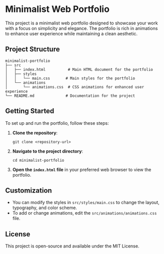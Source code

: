 # Minimalist Web Portfolio

This project is a minimalist web portfolio designed to showcase your work with a focus on simplicity and elegance. The portfolio is rich in animations to enhance user experience while maintaining a clean aesthetic.

## Project Structure

```
minimalist-portfolio
├── src
│   ├── index.html          # Main HTML document for the portfolio
│   ├── styles
│   │   └── main.css       # Main styles for the portfolio
│   └── animations
│       └── animations.css  # CSS animations for enhanced user experience
└── README.md              # Documentation for the project
```

## Getting Started

To set up and run the portfolio, follow these steps:

1. **Clone the repository**:
   ```
   git clone <repository-url>
   ```

2. **Navigate to the project directory**:
   ```
   cd minimalist-portfolio
   ```

3. **Open the `index.html` file** in your preferred web browser to view the portfolio.

## Customization

- You can modify the styles in `src/styles/main.css` to change the layout, typography, and color scheme.
- To add or change animations, edit the `src/animations/animations.css` file.

## License

This project is open-source and available under the MIT License.